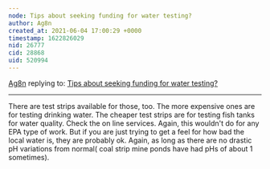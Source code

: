 ```yaml
---
node: Tips about seeking funding for water testing?
author: Ag8n
created_at: 2021-06-04 17:00:29 +0000
timestamp: 1622826029
nid: 26777
cid: 28868
uid: 520994
---
```




[Ag8n](../profile/Ag8n) replying to: [Tips about seeking funding for water testing?](../notes/Greenhorns/06-02-2021/tips-about-seeking-funding-for-water-testing)

----
There are test strips available for those, too. The more expensive ones are for testing drinking water.  The cheaper test strips are for testing fish tanks for water quality.  Check the on line services.  Again, this wouldn't do for any EPA type of work.  But if you are just trying to get a feel for how bad the local water is, they are probably ok.  Again, as long as there are no drastic pH variations from normal( coal strip mine ponds have had pHs of about 1 sometimes). 